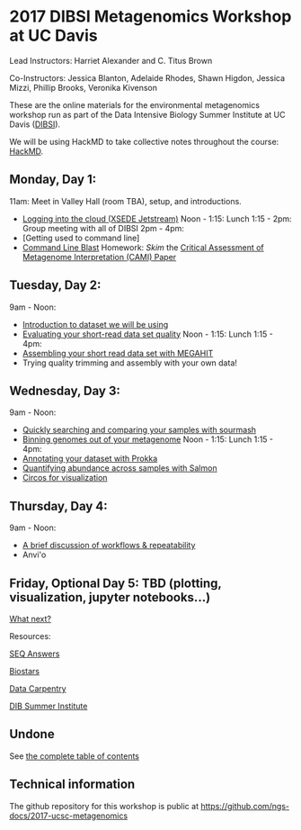 # 2017 DIBSI Metagenomics Workshop at UC Davis

Lead Instructors: Harriet Alexander and C. Titus Brown

Co-Instructors: Jessica Blanton, Adelaide Rhodes, Shawn Higdon, Jessica Mizzi, Phillip Brooks, Veronika Kivenson  

These are the online materials for the environmental metagenomics workshop run as part of the Data Intensive Biology Summer Institute at UC Davis ([DIBSI](http://ivory.idyll.org/dibsi/)).

We will be using HackMD to take collective notes throughout the course:
[HackMD](https://hackmd.io/MzBmE4FYCMA4HYC08BMtSICwFMCGA2RWTfXRSABnAsxXAGNhJRcg).

## Monday, Day 1:
11am: Meet in Valley Hall (room TBA), setup, and introductions.
* [Logging into the cloud (XSEDE Jetstream)](jetstream/boot.html)
Noon - 1:15: Lunch
1:15 - 2pm: Group meeting with all of DIBSI
2pm - 4pm:
 * [Getting used to command line]
 * [Command Line Blast](running-command-line-blast.html)
Homework: *Skim* the [Critical Assessment of Metagenome Interpretation (CAMI) Paper](http://www.biorxiv.org/content/biorxiv/early/2017/01/09/099127.full.pdf)

## Tuesday, Day 2:
9am - Noon:
* [Introduction to dataset we will be using]()
* [Evaluating your short-read data set quality](quality.html)
Noon - 1:15: Lunch
1:15 - 4pm:
* [Assembling your short read data set with MEGAHIT](assemble.html)
* Trying quality trimming and assembly with your own data!

## Wednesday, Day 3:
9am - Noon:
* [Quickly searching and comparing your samples with sourmash](sourmash.html)
* [Binning genomes out of your metagenome](binning.html)
Noon - 1:15: Lunch
1:15 - 4pm:
* [Annotating your dataset with Prokka](prokka_tutorial.html)
* [Quantifying abundance across samples with Salmon](salmon_tutorial.html)
* [Circos for visualization](circos_tutorial.html)

## Thursday, Day 4:
9am - Noon:
* [A brief discussion of workflows & repeatability](workflows.html)
* Anvi'o

## Friday, Optional Day 5: TBD (plotting, visualization, jupyter notebooks...)

[What next?](whatnext.html)

Resources:

[SEQ Answers](http://seqanswers.com/)

[Biostars](https://www.biostars.org/)

[Data Carpentry](http://www.datacarpentry.org/)

[DIB Summer Institute](http://ivory.idyll.org/dibsi/)

## Undone

See [the complete table of contents](toc.html)

## Technical information

The github repository for this workshop is public at
https://github.com/ngs-docs/2017-ucsc-metagenomics
